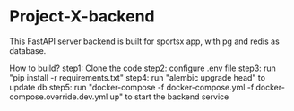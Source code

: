 # Project-X-backend
This FastAPI server backend is built for sportsx app, with pg and redis as database.

How to build?
step1: Clone the code
step2: configure .env file
step3: run "pip install -r requirements.txt"
step4: run "alembic upgrade head" to update db
step5: run "docker-compose -f docker-compose.yml -f docker-compose.override.dev.yml up" to start the backend service